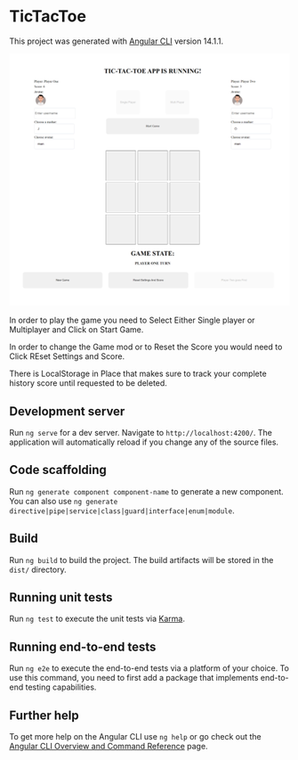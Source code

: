 # TicTacToe

This project was generated with [Angular CLI](https://github.com/angular/angular-cli) version 14.1.1.


![alt text](./src//assets//Game_Mood.png)


In order to play the game you need to Select Either Single player or Multiplayer and Click on Start Game.

In order to change the Game mod or to Reset the Score you would need to Click REset Settings and Score.

There is LocalStorage in Place that makes sure to track your complete history score until requested to be deleted.
## Development server

Run `ng serve` for a dev server. Navigate to `http://localhost:4200/`. The application will automatically reload if you change any of the source files.

## Code scaffolding

Run `ng generate component component-name` to generate a new component. You can also use `ng generate directive|pipe|service|class|guard|interface|enum|module`.

## Build

Run `ng build` to build the project. The build artifacts will be stored in the `dist/` directory.

## Running unit tests

Run `ng test` to execute the unit tests via [Karma](https://karma-runner.github.io).

## Running end-to-end tests

Run `ng e2e` to execute the end-to-end tests via a platform of your choice. To use this command, you need to first add a package that implements end-to-end testing capabilities.

## Further help

To get more help on the Angular CLI use `ng help` or go check out the [Angular CLI Overview and Command Reference](https://angular.io/cli) page.
